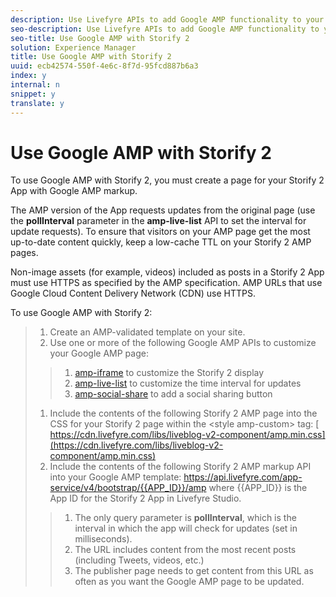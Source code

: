 ```yaml
---
description: Use Livefyre APIs to add Google AMP functionality to your Storify 2 page to keep the content interactive and SEO-friendly.
seo-description: Use Livefyre APIs to add Google AMP functionality to your Storify 2 page to keep the content interactive and SEO-friendly.
seo-title: Use Google AMP with Storify 2
solution: Experience Manager
title: Use Google AMP with Storify 2
uuid: ecb42574-550f-4e6c-8f7d-95fcd887b6a3
index: y
internal: n
snippet: y
translate: y
---
```


# Use Google AMP with Storify 2

To use Google AMP with Storify 2, you must create a page for your Storify 2 App with Google AMP markup. 

The AMP version of the App requests updates from the original page (use the **pollInterval** parameter in the **amp-live-list** API to set the interval for update requests). To ensure that visitors on your AMP page get the most up-to-date content quickly, keep a low-cache TTL on your Storify 2 AMP pages.

Non-image assets (for example, videos) included as posts in a Storify 2 App must use HTTPS as specified by the AMP specification. AMP URLs that use Google Cloud Content Delivery Network (CDN) use HTTPS.

To use Google AMP with Storify 2:

>1. Create an AMP-validated template on your site.
>1. Use one or more of the following Google AMP APIs to customize your Google AMP page:
>   >1. [ amp-iframe](https://www.ampproject.org/docs/reference/components/amp-iframe) to customize the Storify 2 display
>   >1. [ amp-live-list](https://www.ampproject.org/docs/reference/components/amp-live-list) to customize the time interval for updates
>   >1. [ amp-social-share](https://www.ampproject.org/docs/reference/components/amp-social-share) to add a social sharing button
>1. Include the contents of the following Storify 2 AMP page into the CSS for your Storify 2 page within the &lt;style amp-custom&gt; tag: [ https://cdn.livefyre.com/libs/liveblog-v2-component/amp.min.css](https://cdn.livefyre.com/libs/liveblog-v2-component/amp.min.css)
>1. Include the contents of the following Storify 2 AMP markup API into your Google AMP template: https://api.livefyre.com/app-service/v4/bootstrap/{{APP_ID}}/amp where {{APP_ID}} is the App ID for the Storify 2 App in Livefyre Studio.
>   >1. The only query parameter is **pollInterval**, which is the interval in which the app will check for updates (set in milliseconds).
>   >1. The URL includes content from the most recent posts (including Tweets, videos, etc.)
>   >1. The publisher page needs to get content from this URL as often as you want the Google AMP page to be updated.
